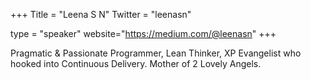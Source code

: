 +++
Title = "Leena S N"
Twitter = "leenasn"

type = "speaker"
website="https://medium.com/@leenasn"
+++

Pragmatic & Passionate Programmer, Lean Thinker, XP Evangelist who hooked into Continuous Delivery. Mother of 2 Lovely Angels.